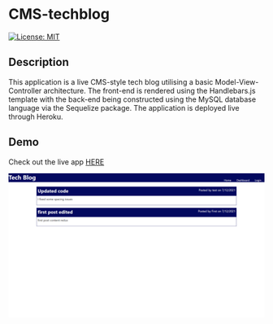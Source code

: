 # CMS-techblog
[![License: MIT](https://img.shields.io/badge/License-MIT-yellow.svg)](https://opensource.org/licenses/MIT)

## Description
This application is a live CMS-style tech blog utilising a basic Model-View-Controller architecture.  The front-end is rendered using the Handlebars.js template with the back-end being constructed using the MySQL database language via the Sequelize package. The application is deployed live through Heroku.

## Demo

Check out the live app [HERE](https://cms-techblog.herokuapp.com/)      

![Screenshot](public/img/techblog-homepage.png "CMS-techblog homepage")